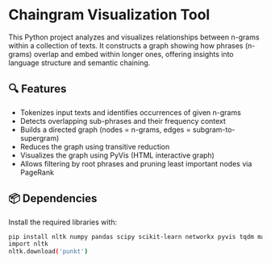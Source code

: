 # Chaingram Visualization Tool

This Python project analyzes and visualizes relationships between n-grams within a collection of texts. It constructs a graph showing how phrases (n-grams) overlap and embed within longer ones, offering insights into language structure and semantic chaining.

## 🔍 Features

- Tokenizes input texts and identifies occurrences of given n-grams
- Detects overlapping sub-phrases and their frequency context
- Builds a directed graph (nodes = n-grams, edges = subgram-to-supergram)
- Reduces the graph using transitive reduction
- Visualizes the graph using PyVis (HTML interactive graph)
- Allows filtering by root phrases and pruning least important nodes via PageRank

## 📦 Dependencies

Install the required libraries with:

```bash
pip install nltk numpy pandas scipy scikit-learn networkx pyvis tqdm matplotlib
import nltk
nltk.download('punkt')
